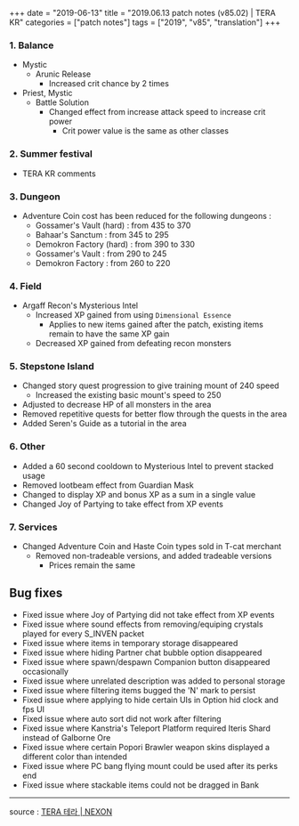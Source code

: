 +++
date = "2019-06-13"
title = "2019.06.13 patch notes (v85.02) | TERA KR"
categories = ["patch notes"]
tags = ["2019", "v85", "translation"]
+++

### 1. Balance
- Mystic
  - Arunic Release
    - Increased crit chance by 2 times
- Priest, Mystic
  - Battle Solution
    - Changed effect from increase attack speed to increase crit power
      - Crit power value is the same as other classes

### 2. Summer festival
- TERA KR comments

### 3. Dungeon
- Adventure Coin cost has been reduced for the following dungeons :
  - Gossamer's Vault (hard) : from 435 to 370
  - Bahaar's Sanctum : from 345 to 295
  - Demokron Factory (hard) : from 390 to 330
  - Gossamer's Vault : from 290 to 245
  - Demokron Factory : from 260 to 220

### 4. Field
- Argaff Recon's Mysterious Intel
  - Increased XP gained from using `Dimensional Essence`
    - Applies to new items gained after the patch, existing items remain to have the same XP gain
  - Decreased XP gained from defeating recon monsters

### 5. Stepstone Island
- Changed story quest progression to give training mount of 240 speed
  - Increased the existing basic mount's speed to 250
- Adjusted to decrease HP of all monsters in the area
- Removed repetitive quests for better flow through the quests in the area
- Added Seren's Guide as a tutorial in the area

### 6. Other
- Added a 60 second cooldown to Mysterious Intel to prevent stacked usage
- Removed lootbeam effect from Guardian Mask
- Changed to display XP and bonus XP as a sum in a single value
- Changed Joy of Partying to take effect from XP events

### 7. Services
- Changed Adventure Coin and Haste Coin types sold in T-cat merchant
  - Removed non-tradeable versions, and added tradeable versions
    - Prices remain the same

## Bug fixes

- Fixed issue where Joy of Partying did not take effect from XP events
- Fixed issue where sound effects from removing/equiping crystals played for every S_INVEN packet
- Fixed issue where items in temporary storage disappeared
- Fixed issue where hiding Partner chat bubble option disappeared
- Fixed issue where spawn/despawn Companion button disappeared occasionally
- Fixed issue where unrelated description was added to personal storage
- Fixed issue where filtering items bugged the 'N' mark to persist
- Fixed issue where applying to hide certain UIs in Option hid clock and fps UI
- Fixed issue where auto sort did not work after filtering
- Fixed issue where Kanstria's Teleport Platform required Iteris Shard instead of Galborne Ore
- Fixed issue where certain Popori Brawler weapon skins displayed a different color than intended
- Fixed issue where PC bang flying mount could be used after its perks end
- Fixed issue where stackable items could not be dragged in Bank

----

source : [TERA 테라 | NEXON](http://tera.nexon.com/news/update/view.aspx?n4articlesn=396)
